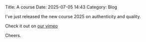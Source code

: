 Title: A course
Date: 2025-07-05 14:43
Category: Blog

I've just released the new course 2025 on authenticity and quality. 

Check it out on [our vimeo](https://vimeo.com/1099068243)

Cheers. 
